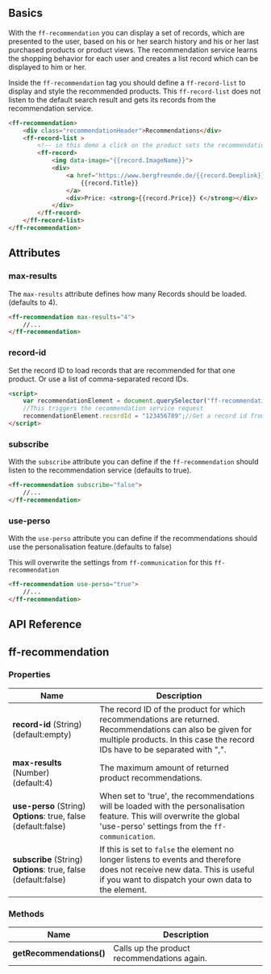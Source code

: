 ## Basics

With the `ff-recommendation` you can display a set of records, which are presented to the user, based
on his or her search history and his or her last purchased products or product views. The recommendation service learns
the shopping behavior for each user and creates a list record which can be displayed to him or her.

Inside the `ff-recommendation` tag you should define a `ff-record-list` to display and style the recommended products.
This `ff-record-list` does not listen to the default search result and gets its records from the recommendation service.

```html
<ff-recommendation>
    <div class="recommendationHeader">Recommendations</div>
    <ff-record-list >
        <!-- in this demo a click on the product sets the recommendation product-->
        <ff-record>
            <img data-image="{{record.ImageName}}">
            <div>
                <a href="https://www.bergfreunde.de/{{record.Deeplink}}" data-action="redirect">
                    {{record.Title}}
                </a>
                <div>Price: <strong>{{record.Price}} €</strong></div>
            </div>
        </ff-record>
    </ff-record-list>
</ff-recommendation>
```

## Attributes

### max-results

The `max-results` attribute defines how many Records should be loaded. (defaults to 4).

```html
<ff-recommendation max-results="4">
    //...
</ff-recommendation>
```

### record-id

Set the record ID to load records that are recommended for that one product. Or use a list of comma-separated record IDs.

```html
<script>
    var recommendationElement = document.querySelector("ff-recommendation");
    //This triggers the recommendation service request
    recommendationElement.recordId = "123456789";//Get a record id from a searchresult.
</script>
```

### subscribe

With the `subscribe` attribute you can define if the `ff-recommendation` should listen to the recommendation service (defaults to true).

```html
<ff-recommendation subscribe="false">
    //...
</ff-recommendation>
```

### use-perso

With the `use-perso` attribute you can define if the recommendations should use the personalisation feature.(defaults to false)

This will overwrite the settings from `ff-communication` for this `ff-recommendation`

```html
<ff-recommendation use-perso="true">
    //...
</ff-recommendation>
```


## API Reference
## ff-recommendation
### Properties
| Name | Description |
| ---- | ----------- |
|**record-id** (String) (default:empty)| The record ID of the product for which recommendations are returned. Recommendations can also be given for multiple products. In this case the record IDs have to be separated with ",".|
|**max-results** (Number) (default:4)| The maximum amount of returned product recommendations.|
|**use-perso** (String) **Options**: true, false (default:false)| When set to 'true', the recommendations will be loaded with the personalisation feature. This will overwrite the global 'use-perso' settings from the `ff-communication`.|
|**subscribe** (String) **Options**: true, false (default:false)|  If this is set to `false` the element no longer listens to events and therefore does not receive new data. This is useful if you want to dispatch your own data to the element.|

### Methods

| Name | Description |
| ---- | ----------- |
|**getRecommendations()**|Calls up the product recommendations again.|